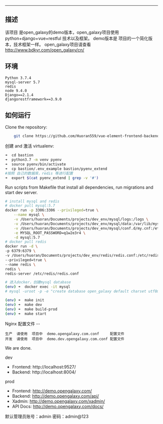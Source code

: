 ---

## 描述

该项目 是open_galaxy的demo版本，open_galaxy项目使用python+django+vue+restful 技术以及框架。 demo版本是 项目的一个简化版本，技术框架一样。
open_galaxy项目请查看 http://www.bdkyr.com/open_galaxy/cn/


## 环境

```
Python 3.7.4
mysql-server 5.7
redis
node 9.4.0
Django==2.1.4
djangorestframework==3.9.0
```

## 如何运行

Clone the repository:

```zsh
    git clone https://github.com/Huoran559/vue-element-frontend-backend.git bastion 
```

创建 and 激活 virtualenv:

```zsh
➜  cd bastion 
➜  python3.7 -m venv pyenv
➜  source pyenv/bin/activate
➜  cp bastion/.env_example bastion/pyenv_extend  
#按照 自己的数据库，redis 等进行配置
➜  export $(cat pyenv_extend | grep -v '#') 
```

Run scripts from Makefile that install all dependencies, run migrations and start dev server.

```zsh
# install mysql and redis
# docker pull mysql:5.7
docker run -p 3306:3306 --privileged=true \
	--name mysql \
	-v /Users/huoran/Documents/projects/dev_env/mysql/logs:/logs \
	-v /Users/huoran/Documents/projects/dev_env/mysql/data:/var/lib/mysql \
	-v /Users/huoran/Documents/projects/dev_env/mysql/conf.d/my.cnf:/etc/mysql/mysql.conf.d/mysqld.cnf \
	-e MYSQL_ROOT_PASSWORD=q1w2e3r4 \
	-d mysql:5.7
# docker pull redis
docker run -d \
-p 6379:6379 \
-v /Users/huoran/Documents/projects/dev_env/redis/redis.conf:/etc/redis/redis.conf \
--privileged=true \
--name redis \
redis \
redis-server /etc/redis/redis.conf

# 进入docker，创建mysql database
(env) ➜  docker exec -it mysql  
# mysql -uroot -p -e "create database open_galaxy default charset utf8mb4;"

(env) ➜  make init
(env) ➜  make dev
(env) ➜  make build-prod
(env) ➜  make start
```

Nginx 配置文件 --

```
生产  请使用  项目中  demo.opengalaxy.com.conf     配置文件
开发  请使用  项目中  demo.dev.opengalaxy.com.conf 配置文件
```

We are done.

dev

- Frontend: http://localhost:9527/
- Backend: http://localhost:8004/

prod

- Frontend: http://demo.opengalaxy.com/
- Backend: http://demo.opengalaxy.com/api/
- Xadmin: http://demo.opengalaxy.com/xadmin/
- API Docs: http://demo.opengalaxy.com/docs/

默认管理员账号：admin   密码：admin@123
